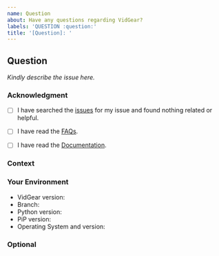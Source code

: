 ```yaml
---
name: Question
about: Have any questions regarding VidGear?
labels: 'QUESTION :question:'
title: '[Question]: '
---
```

<!--- Add a brief title for your issue above -->


## Question

<!--- Provide your question description here -->
_Kindly describe the issue here._


### Acknowledgment

<!--- By posting an issue you acknowledge the following: (Put an `x` in all the boxes that apply(important)) -->
- [ ] I have searched the [issues](https://github.com/abhiTronix/vidgear/issues) for my issue and found nothing related or helpful.
- [ ] I have read the [FAQs](https://abhitronix.github.io/vidgear/latest/help/get_help/#frequently-asked-questions).
- [ ] I have read the [Documentation](https://abhitronix.github.io/vidgear/latest).


### Context
<!--- How has this issue affected you? What are you trying to accomplish? -->
<!--- Providing context helps us come up with a solution that is most useful in the real world -->


### Your Environment
<!--- Include as many relevant details about the environment you worked in -->
* VidGear version: <!--- Run command `python -c "import vidgear; print(vidgear.__version__)"` -->
* Branch: <!--- Select between: Master | Testing | Development | PyPi -->
* Python version: <!---Run command `python -V` -->
* PiP version: <!--- Run command `python -c "import pip; print(pip.__version__)"` -->
* Operating System and version:


### Optional
<!-- Provide screenshots or relevant information if available or else remove this block -->